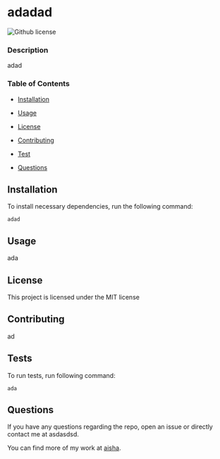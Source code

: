 # adadad
  ![Github license](https://img.shields.io/badge/license-$(license)-blue.svg)

  ### Description

  adad

  ### Table of Contents

  * [Installation](#installation)

  * [Usage](#usage)

  * [License](#license)


  * [Contributing](#contributing)

  * [Test](#tests)

  * [Questions](#questions)

  ## Installation

  To install necessary dependencies, run the following command: 

  ```
  adad
  ```

  ## Usage

  ada

  ## License 

  This project is licensed under the MIT license

  ## Contributing

  ad

  ## Tests

  To run tests, run following command:

  ```
  ada
  ```

  ## Questions

  If you have any questions regarding the repo, open an issue or directly contact me at asdasdsd.

  You can find more of my work at [aisha](https://github.com/aishaSK).

